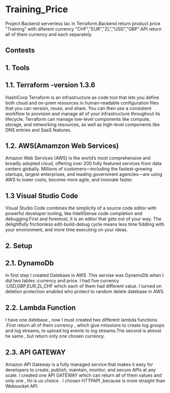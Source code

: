 # Training_Price


Project Backend serverless Iac in Terraform.Backend return product price "Training" with diferent currency "CHF","EUR","ZL","USD","GBP".API return all of them currency and each separately.


##  Contests

## 1. Tools

## 1.1. Terraform -version 1.3.6

HashiCorp Terraform is an infrastructure as code tool that lets you define both cloud and on-prem resources in human-readable configuration files that you can version, reuse, and share. You can then use a consistent workflow to provision and manage all of your infrastructure throughout its lifecycle. Terraform can manage low-level components like compute, storage, and networking resources, as well as high-level components like DNS entries and SaaS features.

## 1.2. AWS(Amamzon Web Services)

Amazon Web Services (AWS) is the world’s most comprehensive and broadly adopted cloud, offering over 200 fully featured services from data centers globally. Millions of customers—including the fastest-growing startups, largest enterprises, and leading government agencies—are using AWS to lower costs, become more agile, and innovate faster.

## 1.3 Visual Studio Code

Visual Studio Code combines the simplicity of a source code editor with powerful developer tooling, like IntelliSense code completion and debugging.First and foremost, it is an editor that gets out of your way. The delightfully frictionless edit-build-debug cycle means less time fiddling with your environment, and more time executing on your ideas.

## 2. Setup

## 2.1. DynamoDb

In first step I created Datebase in AWS .This servise was DynamoDb when I did two tables :currency and price. I had five  currency :USD,GBP,EUR,ZL,CHF which each of them had different value. I turned on deletion protection enabled who protect to random delete datebase in AWS.

## 2.2. Lambda Function

I have one datebase , now I must created two different lambda functions .First return all of them currency , which give rmissions to create log groups and log streams, to upload log events to log streams.The second is almost he same , but return only one chosen currency.

## 2.3. API GATEWAY

Amazon API Gateway is a fully managed service that makes it easy for developers to create, publish, maintain, monitor, and secure APIs at any scale. I created one API GATEWAY which can return all of them values and only one , thi is us choice . I chosen HTTPAPI ,because is more straight than Websocket API.

